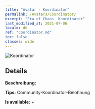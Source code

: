 ```yaml
---
title: "Avatar - Koordinator"
permalink: /Avatars/Coordinator/
excerpt: "Era of Chaos  Koordinator"
last_modified_at: 2021-07-06
locale: de
ref: "Coordinator.md"
toc: false
classes: wide
---
```

 ![Koordinator](/images/a/avatarFrame_15.png)

## Details

 **Beschreibung:**  

 **Tips:** Community-Koordinator-Belohnung 

 **Is available:**  + 

